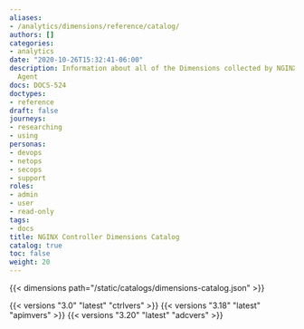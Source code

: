 ```yaml
---
aliases:
- /analytics/dimensions/reference/catalog/
authors: []
categories:
- analytics
date: "2020-10-26T15:32:41-06:00"
description: Information about all of the Dimensions collected by NGINX Controller
  Agent
docs: DOCS-524
doctypes:
- reference
draft: false
journeys:
- researching
- using
personas:
- devops
- netops
- secops
- support
roles:
- admin
- user
- read-only
tags:
- docs
title: NGINX Controller Dimensions Catalog
catalog: true
toc: false
weight: 20
---
```


{{< dimensions path="/static/catalogs/dimensions-catalog.json" >}}

{{< versions "3.0" "latest" "ctrlvers" >}}
{{< versions "3.18" "latest" "apimvers" >}}
{{< versions "3.20" "latest" "adcvers" >}}